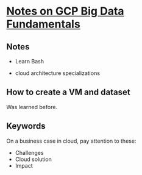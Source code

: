 # [Notes on  GCP Big Data Fundamentals](https://www.coursera.org/learn/gcp-big-data-ml-fundamentals/home/welcome)

## Notes

- Learn Bash

- cloud architecture specializations

## How to create a VM and dataset

Was learned before.

## Keywords

On a business case in cloud, pay attention to these:
* Challenges
* Cloud solution
* Impact
